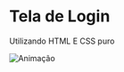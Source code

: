 ### <h1>Tela de Login</h1>

<p>Utilizando HTML E CSS puro </p>

![Animação](https://user-images.githubusercontent.com/97844329/188612830-f6a8a458-3bd9-450b-9bce-e65fae7470f7.gif)
